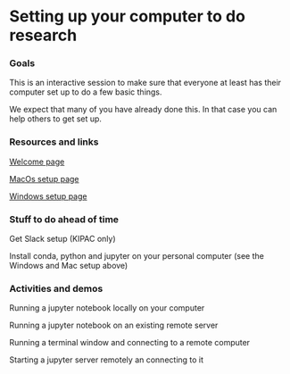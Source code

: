 # Setting up your computer to do research

### Goals

This is an interactive session to make sure that everyone at least has their computer set up to do a few basic things.  

We expect that many of you have already done this.  In that case you can help others to get set up.

### Resources and links

[Welcome page](../../README.md)

[MacOs setup page](../macos_setup.md)

[Windows setup page](../windows_setup.md)

### Stuff to do ahead of time

Get Slack setup (KIPAC only)

Install conda, python and jupyter on your personal computer (see the Windows and Mac setup above)

### Activities and demos

Running a jupyter notebook locally on your computer

Running a jupyter notebook on an existing remote server

Running a terminal window and connecting to a remote computer

Starting a jupyter server remotely an connecting to it
